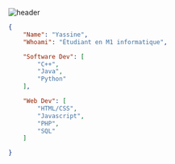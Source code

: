 ![header](https://capsule-render.vercel.app/api?type=waving&color=auto&height=220&section=header&text=Yassine&fontSize=60&animation=fadeIn&fontAlignY=38&desc=Master's%20student&descAlignY=51&descAlign=62)


```json
{
    "Name": "Yassine",
    "Whoami": "Étudiant en M1 informatique",

    "Software Dev": [
        "C++",
        "Java",
        "Python"
    ],

    "Web Dev": [
        "HTML/CSS",
        "Javascript",
        "PHP", 
        "SQL"
    ]

}
```
